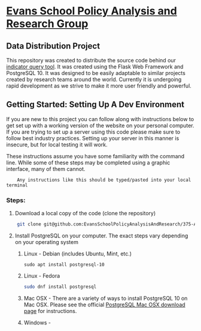 #   [Evans School Policy Analysis and Research Group][epar]
##  Data Distribution Project

This repository was created to distribute the source code behind our  
[indicator query tool][iqt]. It was created using the  Flask Web Framework and
PostgreSQL 10. It was designed to be easily adaptable to similar projects
created by research teams around the world. Currently it is undergoing rapid
development as we strive to make it more user friendly and powerful. 

##  Getting Started: Setting Up A Dev Environment

If you are new to this project you can follow along with instructions below to
get set up with a working version of the website on your personal computer. If 
you are trying to set up a server using this code please make sure to follow
best industry practices. Setting up your server in this manner is insecure, but
for local testing it will work. 

These instructions assume you have some familiarity with the command line. 
While some of these steps may be completed using a graphic interface, many of 
them cannot. 
```
    Any instructions like this should be typed/pasted into your local terminal
```

### Steps:

1. Download a local copy of the code (clone the repository)
```sh 
    git clone git@github.com:EvansSchoolPolicyAnalysisAndResearch/375-Ag-DB.git
```
2. Install PostgreSQL on your computer. The exact steps vary depending on your
   operating system
    1. Linux - Debian (includes Ubuntu, Mint, etc.) 
     
       `sudo apt install postgresql-10`
    
    2. Linux - Fedora

       ```sh
       sudo dnf install postgresql
       ```

    3. Mac OSX - There are a variety of ways to install PostgreSQL 10 on Mac 
       OSX. Please see the official [PostgreSQL Mac OSX download page][osx] 
       for instructions.
    4. Windows -




[epar]: https://evans.uw.edu/policy-impact/epar
[iqt]: http://v1008.host.s.uw.edu
[osx]: https://www.postgresql.org/download/macosx/